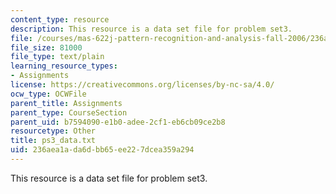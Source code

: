 ```yaml
---
content_type: resource
description: This resource is a data set file for problem set3.
file: /courses/mas-622j-pattern-recognition-and-analysis-fall-2006/236aea1ada6dbb65ee227dcea359a294_ps3_data.txt
file_size: 81000
file_type: text/plain
learning_resource_types:
- Assignments
license: https://creativecommons.org/licenses/by-nc-sa/4.0/
ocw_type: OCWFile
parent_title: Assignments
parent_type: CourseSection
parent_uid: b7594090-e1b0-adee-2cf1-eb6cb09ce2b8
resourcetype: Other
title: ps3_data.txt
uid: 236aea1a-da6d-bb65-ee22-7dcea359a294
---
```

This resource is a data set file for problem set3.